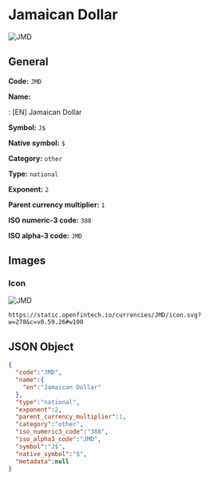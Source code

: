
# Jamaican Dollar 
![JMD](https://static.openfintech.io/currencies/JMD/icon.svg?w=278&c=v0.59.26#w100)  

## General 
 
**Code:** `JMD` 
 
**Name:** 
 
:	[EN] Jamaican Dollar 
 
**Symbol:** `J$` 
 
**Native symbol:** `$` 
 
**Category:** `other` 
 
**Type:** `national` 
 
**Exponent:** `2` 
 
**Parent currency multiplier:** `1` 
 
**ISO numeric-3 code:** `388` 
 
**ISO alpha-3 code:** `JMD` 
 

## Images 

### Icon 
 
![JMD](https://static.openfintech.io/currencies/JMD/icon.svg?w=278&c=v0.59.26#w100)  

```
https://static.openfintech.io/currencies/JMD/icon.svg?w=278&c=v0.59.26#w100
```  

## JSON Object 

```json
{
  "code":"JMD",
  "name":{
    "en":"Jamaican Dollar"
  },
  "type":"national",
  "exponent":2,
  "parent_currency_multiplier":1,
  "category":"other",
  "iso_numeric3_code":"388",
  "iso_alpha3_code":"JMD",
  "symbol":"J$",
  "native_symbol":"$",
  "metadata":null
}
```  
